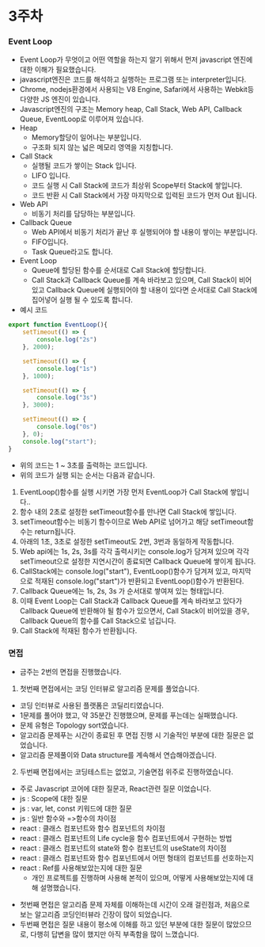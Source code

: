 # 3주차

### Event Loop
 - Event Loop가 무엇이고 어떤 역할을 하는지 알기 위해서 먼저 javascript 엔진에 대한 이해가 필요했습니다.
 - javascript엔진은 코드를 해석하고 실행하는 프로그램 또는 interpreter입니다.
 - Chrome, nodejs환경에서 사용되는 V8 Engine, Safari에서 사용하는 Webkit등 다양한 JS 엔진이 있습니다.
 - Javascript엔진의 구조는 Memory heap, Call Stack, Web API, Callback Queue, EventLoop로 이루어져 있습니다.
 - Heap
   + Memory할당이 일어나는 부분입니다.
   + 구조화 되지 않는 넓은 메모리 영역을 지칭합니다.
 - Call Stack
   + 실행될 코드가 쌓이는 Stack 입니다.
   + LIFO 입니다.
   + 코드 실행 시 Call Stack에 코드가 최상위 Scope부터 Stack에 쌓입니다.
   + 코드 반환 시 Call Stack에서 가장 마지막으로 입력된 코드가 먼저 Out 됩니다.
 - Web API
   + 비동기 처리를 담당하는 부분입니다.
 - Callback Queue
   + Web API에서 비동기 처리가 끝난 후 실행되어야 할 내용이 쌓이는 부분입니다.
   + FIFO입니다.
   + Task Queue라고도 합니다.
 - Event Loop
   + Queue에 할당된 함수를 순서대로 Call Stack에 할당합니다.
   + Call Stack과 Callback Queue를 계속 바라보고 있으며, Call Stack이 비어있고 Callback Queue에 실행되어야 할 내용이 있다면 순서대로 Call Stack에 집어넣어 실행 될 수 있도록 합니다.
 - 예시 코드
```js
export function EventLoop(){
    setTimeout(() => {
        console.log("2s")
    }, 2000);

    setTimeout(() => {
        console.log("1s")
    }, 1000);

    setTimeout(() => {
        console.log("3s")
    }, 3000);

    setTimeout(() => {
        console.log("0s")
    }, 0);
    console.log("start");
}
```
 - 위의 코드는 1 ~ 3초를 출력하는 코드입니다.
 - 위의 코드가 실행 되는 순서는 다음과 같습니다.
  1. EventLoop()함수를 실행 시키면 가장 먼저 EventLoop가 Call Stack에 쌓입니다..
  2. 함수 내의 2초로 설정한 setTimeout함수를 만나면 Call Stack에 쌓입니다.
  3. setTimeout함수는 비동기 함수이므로 Web API로 넘어가고 해당 setTimeout함수는 return됩니다.
  4. 아래의 1초, 3초로 설정한 setTimeout도 2번, 3번과 동일하게 작동합니다.
  5. Web api에는 1s, 2s, 3s를 각각 출력시키는 console.log가 담겨져 있으며 각각 setTimeout으로 설정한 지연시간이 종료되면 Callback Queue에 쌓이게 됩니다.
  6. CallStack에는 console.log("start"), EventLoop()함수가 담겨져 있고, 마지막으로 적재된 console.log("start")가 반환되고 EventLoop()함수가 반환된다.
  7. Callback Queue에는 1s, 2s, 3s 가 순서대로 쌓여져 있는 형태입니다.
  10. 이때 Event Loop는 Call Stack과 Callback Queue를 계속 바라보고 있다가 Callback Queue에 반환해야 될 함수가 있으면서, Call Stack이 비어있을 경우, Callback Queue의 함수를 Call Stack으로 넘깁니다.
  11. Call Stack에 적재된 함수가 반환됩니다.

### 면접
 - 금주는 2번의 면접을 진행했습니다.
 1. 첫번째 면접에서는 코딩 인터뷰로 알고리즘 문제를 풀었습니다.
   + 코딩 인터뷰로 사용된 플랫폼은 코딜리티였습니다.
   + 1문제를 풀어야 했고, 약 35분간 진행했으며, 문제를 푸는데는 실패했습니다.
   + 문제 유형은 Topology sort였습니다.
   + 알고리즘 문제푸는 시간이 종료된 후 면접 진행 시 기술적인 부분에 대한 질문은 없었습니다.
   + 알고리즘 문제풀이와 Data structure를 계속해서 연습해야겠습니다.
 2. 두번째 면접에서는 코딩테스트는 없었고, 기술면접 위주로 진행하였습니다.
   + 주로 Javascript 코어에 대한 질문과, React관련 질문 이었습니다.
   + js : Scope에 대한 질문
   + js : var, let, const 키워드에 대한 질문
   + js : 일반 함수와 =>함수의 차이점
   + react : 클래스 컴포넌트와 함수 컴포넌트의 차이점
   + react : 클래스 컴포넌트의 Life cycle을 함수 컴포넌트에서 구현하는 방법
   + react : 클래스 컴포넌트의 state와 함수 컴포넌트의 useState의 차이점
   + react : 클래스 컴포넌트와 함수 컴포넌트에서 어떤 형태의 컴포넌트를 선호하는지
   + react : Ref를 사용해보았는지에 대한 질문
     - 개인 프로젝트를 진행하며 사용해 본적이 있으며, 어떻게 사용해보았는지에 대해 설명했습니다.
 - 첫번째 면접은 알고리즘 문제 자체를 이해하는데 시간이 오래 걸린점과, 처음으로 보는 알고리즘 코딩인터뷰라 긴장이 많이 되었습니다.
 - 두번째 면접은 질문 내용이 평소에 이해를 하고 있던 부분에 대한 질문이 많았으므로, 다행히 답변을 많이 했지만 아직 부족함을 많이 느꼈습니다.